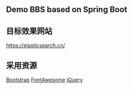 ## Demo BBS based on Spring Boot

## 目标效果网站
https://elasticsearch.cn/

## 采用资源
[Bootstrap](https://getbootstrap.com/)
[FontAwesome](https://fontawesome.com/)
[jQuery](https://jquery.com/)